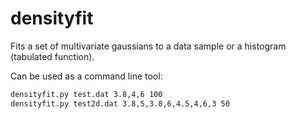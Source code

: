 # densityfit
Fits a set of multivariate gaussians to a data sample or a histogram 
(tabulated function).

Can be used as a command line tool:
```bash
densityfit.py test.dat 3.8,4,6 100
densityfit.py test2d.dat 3.8,5,3.8,6,4.5,4,6,3 50
```
